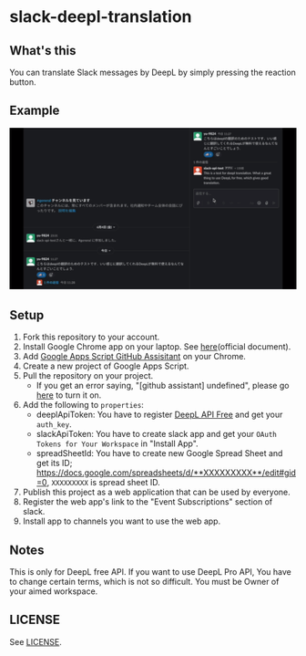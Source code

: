 # slack-deepl-translation
## What's this
You can translate Slack messages by DeepL by simply pressing the reaction button.

## Example
![](img/demo_us-en.gif)

## Setup
1. Fork this repository to your account.
2. Install Google Chrome app on your laptop. See [here](https://support.google.com/chrome/answer/95346?co=GENIE.Platform%3DDesktop&hl=ja)(official document).
3. Add [Google Apps Script GitHub Assisitant](https://chrome.google.com/webstore/detail/google-apps-script-github/lfjcgcmkmjjlieihflfhjopckgpelofo) on your Chrome.
4. Create a new project of Google Apps Script.
5. Pull the repository on your project.
    - If you get an error saying, "\[github assistant\] undefined", please go [here](https://script.google.com/u/0/home/usersettings) to turn it on.
6. Add the following to `properties`:
    - deeplApiToken: You have to register [DeepL API Free](https://www.deepl.com/docs-api) and get your `auth_key`.
    - slackApiToken: You have to create slack app and get your `OAuth Tokens for Your Workspace` in "Install App".
    - spreadSheetId: You have to create new Google Spread Sheet and get its ID; https://docs.google.com/spreadsheets/d/**XXXXXXXXX**/edit#gid=0, `XXXXXXXXX` is spread sheet ID.
7. Publish this project as a web application that can be used by everyone.
8. Register the web app's link to the "Event Subscriptions" section of slack.
9. Install app to channels you want to use the web app.

## Notes
This is only for DeepL free API. If you want to use DeepL Pro API, You have to change certain terms, which is not so difficult.
You must be Owner of your aimed workspace.


## LICENSE
See [LICENSE](LICENSE).
